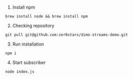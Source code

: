 1. Install npm
```
brew install node && brew install npm
```

2. Checking repository
```
git pull git@github.com:zer0stars/dimo-streams-demo.git
```

3. Run installation
```
npm i
```

4. Start subscriber
```
node index.js
```
